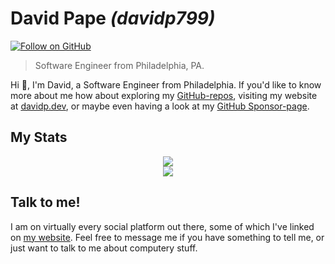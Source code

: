 # David Pape _(davidp799)_
[![Follow on GitHub](https://img.shields.io/github/followers/davidp799?style=social&label=Follow%20on%20GitHub)](https://github.com/davidp799)

> Software Engineer from Philadelphia, PA.


Hi 👋, I'm David, a Software Engineer from Philadelphia. If you'd like to know more about me how about exploring my [GitHub-repos](https://github.com/davidp799?tab=repositories), visiting my website at [davidp.dev](https://davidp.dev), or maybe even having a look at my [GitHub Sponsor-page](https://github.com/sponsors/davidp799).

## My Stats

<div align="center">
    <img src="https://github-readme-stats.vercel.app/api?username=davidp799&count_private=true&include_all_commits=true&show_icons=true&theme=transparent" /><br/>
    <img src="https://github-readme-stats.vercel.app/api/top-langs/?username=davidp799&count_private=true&include_all_commits=true&theme=transparent&layout=compact" /><br/>
</div>

## Talk to me!

I am on virtually every social platform out there, some of which I've linked on [my website](https://davidp.dev/social). Feel free to message me if you have something to tell me, or just want to talk to me about computery stuff.

